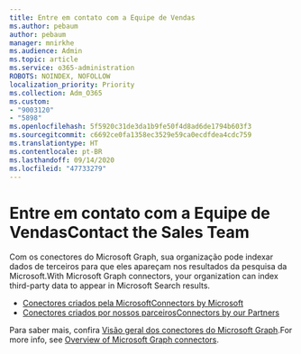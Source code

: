 ```yaml
---
title: Entre em contato com a Equipe de Vendas
ms.author: pebaum
author: pebaum
manager: mnirkhe
ms.audience: Admin
ms.topic: article
ms.service: o365-administration
ROBOTS: NOINDEX, NOFOLLOW
localization_priority: Priority
ms.collection: Adm_O365
ms.custom:
- "9003120"
- "5898"
ms.openlocfilehash: 5f5920c31de3da1b9fe50f4d8ad6de1794b603f3
ms.sourcegitcommit: c6692ce0fa1358ec3529e59ca0ecdfdea4cdc759
ms.translationtype: HT
ms.contentlocale: pt-BR
ms.lasthandoff: 09/14/2020
ms.locfileid: "47733279"
---
```

# <a name="contact-the-sales-team"></a><span data-ttu-id="6b3ac-102">Entre em contato com a Equipe de Vendas</span><span class="sxs-lookup"><span data-stu-id="6b3ac-102">Contact the Sales Team</span></span>

<span data-ttu-id="6b3ac-103">Com os conectores do Microsoft Graph, sua organização pode indexar dados de terceiros para que eles apareçam nos resultados da pesquisa da Microsoft.</span><span class="sxs-lookup"><span data-stu-id="6b3ac-103">With Microsoft Graph connectors, your organization can index third-party data to appear in Microsoft Search results.</span></span>

- [<span data-ttu-id="6b3ac-104">Conectores criados pela Microsoft</span><span class="sxs-lookup"><span data-stu-id="6b3ac-104">Connectors by Microsoft</span></span>](https://docs.microsoft.com/microsoftsearch/connectors-gallery#Microsoft)
- [<span data-ttu-id="6b3ac-105">Conectores criados por nossos parceiros</span><span class="sxs-lookup"><span data-stu-id="6b3ac-105">Connectors by our Partners</span></span>](https://docs.microsoft.com/microsoftsearch/connectors-gallery#Partners)

<span data-ttu-id="6b3ac-106">Para saber mais, confira [Visão geral dos conectores do Microsoft Graph](https://docs.microsoft.com/microsoftsearch/connectors-overview).</span><span class="sxs-lookup"><span data-stu-id="6b3ac-106">For more info, see [Overview of Microsoft Graph connectors](https://docs.microsoft.com/microsoftsearch/connectors-overview).</span></span>
